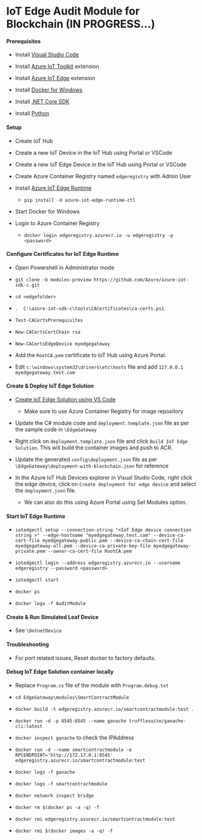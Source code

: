 # IoT Edge Audit Module for Blockchain (IN PROGRESS...)

#### Prerequisites

- Install [Visual Studio Code](https://code.visualstudio.com/)

- Install [Azure IoT Toolkit](https://marketplace.visualstudio.com/items?itemName=vsciot-vscode.azure-iot-toolkit) extension

- Install [Azure IoT Edge](https://marketplace.visualstudio.com/items?itemName=vsciot-vscode.azure-iot-edge) extension

- Install [Docker for Windows](https://docs.docker.com/docker-for-windows/install/)

- Install [.NET Core SDK](https://www.microsoft.com/net/core#windowscmd)

- Install [Python](https://www.python.org/downloads/)


#### Setup

- Create IoT Hub

- Create a new IoT Device in the IoT Hub using Portal or VSCode

- Create a new IoT Edge Device in the IoT Hub using Portal or VSCode

- Create Azure Container Registry named `edgeregistry` with Admin User

- Install [Azure IoT Edge Runtime](https://docs.microsoft.com/en-us/azure/iot-edge/quickstart)
    - `pip install -U azure-iot-edge-runtime-ctl`

- Start Docker for Windows

- Login to Azure Container Registry
    - `docker login edgeregistry.azurecr.io -u edgeregistry -p <password>`

#### Configure Certificates for IoT Edge Runtime

- Open Powershell in Administrator mode

- `git clone -b modules-preview https://github.com/Azure/azure-iot-sdk-c.git`

- `cd <edgefolder>`

- `.  C:\azure-iot-sdk-c\tools\CACertificates\ca-certs.ps1`

- `Test-CACertsPrerequisites`

- `New-CACertsCertChain rsa`

- `New-CACertsEdgeDevice myedgegateway`

- Add the `RootCA.pem` certificate to IoT Hub using Azure Portal.

- Edit `c:\windows\system32\drivers\etc\hosts` file and add `127.0.0.1  myedgegateway.test.com`

#### Create & Deploy IoT Edge Solution

- [Create IoT Edge Solution using VS Code](https://docs.microsoft.com/en-us/azure/iot-edge/tutorial-multiple-modules-in-vscode) 

    - Make sure to use Azure Container Registry for image repository

- Update the C# module code and `deployment.template.json` file as per the sample code in `\EdgeGateway`

- Right click on `deployment.template.json` file and click `Build IoT Edge Solution`. This will build the container images and push to ACR.

- Update the generated `config\deployment.json` file as per `\EdgeGateway\deployment-with-blockchain.json` for reference

- In the Azure IoT Hub Devices explorer in Visual Studio Code, right click the edge device, click on `Create deployment for edge device` and select the `deployment.json` file.
    - We can also do this using Azure Portal using Set Modules option.
    

#### Start IoT Edge Runtime

- `iotedgectl setup --connection-string "<IoT Edge device connection string >" --edge-hostname "myedgegateway.test.com" --device-ca-cert-file myedgegateway-public.pem --device-ca-chain-cert-file myedgegateway-all.pem --device-ca-private-key-file myedgegateway-private.pem --owner-ca-cert-file RootCA.pem`

- `iotedgectl login --address edgeregistry.azurecr.io --username edgeregistry --password <password>`

- `iotedgectl start`

- `docker ps`

- `docker logs -f AuditModule`

#### Create & Run Simulated Leaf Device

- See `\DotnetDevice`



#### Troubleshooting

- For port related issues, Reset docker to factory defaults.

#### Debug IoT Edge Solution container locally

- Replace `Program.cs` file of the module with `Program.debug.txt`

- `cd EdgeGateway\modules\SmartContractModule`

- `docker build -t edgeregistry.azurecr.io/smartcontractmodule:test .` 
- `docker run -d -p 8545:8545 --name ganache trufflesuite/ganache-cli:latest`
- `docker inspect ganache` to check the IPAddress
- `docker run -d --name smartcontractmodule -e RPCENDPOINT='http://172.17.0.1:8545' edgeregistry.azurecr.io/smartcontractmodule:test`
- `docker logs -f ganache`
- `docker logs -f smartcontractmodule`


- `docker network inspect bridge`
- `docker rm $(docker ps -a -q) -f`
- `docker rmi edgeregistry.azurecr.io/smartcontractmodule:test`
- `docker rmi $(docker images -a -q) -f`

